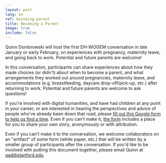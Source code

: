 ```yaml
---
layout: post
lang: en
ref: becoming-parent
title: Becoming a Parent
image: true
include: false
---
```


Quinn Dombrowski will host the first DH-WOGEM conversation in late January or early February, on experiences with pregnancy, maternity leave, and going back to work. Potential and future parents are welcome!

<!-- Read more -->

In this conversation, participants can share experiences about how they made choices (or didn't) about when to become a parent, and what arrangements they worked out around pregnancies, maternity leave, and accommodations (e.g. breastfeeding, daycare drop-off/pick-up, etc.) after returning to work. Potential and future parents are welcome to ask questions!

If you're involved with digital humanities, and have had children at any point in your career, or are interested in hearing the perspectives and advice of people who've already been down that road, please [fill out this Google form to help us find a time](https://goo.gl/forms/wLo65Bx9xsCdZIQo2). Even if you can't make it, [the form](https://goo.gl/forms/wLo65Bx9xsCdZIQo2) includes a place for you to share your own story, anonymously or with attribution.

Even if you can't make it to the conversation, we welcome collaborators on an "artifact" of some form (white paper, etc.) that will be written by a smaller group of participants after the conversation. If you'd like to be involved with putting this document together, please email Quinn at qad@stanford.edu.
